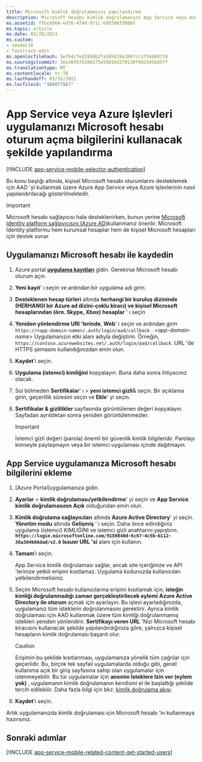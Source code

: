 ```yaml
---
title: Microsoft kimlik doğrulamasını yapılandırma
description: Microsoft hesabı kimlik doğrulamasını App Service veya Azure Işlevleri uygulamanız için bir kimlik sağlayıcısı olarak yapılandırmayı öğrenin.
ms.assetid: ffbc6064-edf6-474d-971c-695598fd08bf
ms.topic: article
ms.date: 03/29/2021
ms.custom:
- seodec18
- fasttrack-edit
ms.openlocfilehash: 5e7b4c7ed1950b2fa585639a3097cc1f5688d739
ms.sourcegitcommit: 3ee3045f6106175e59d1bd279130f4933456d5ff
ms.translationtype: MT
ms.contentlocale: tr-TR
ms.lasthandoff: 03/31/2021
ms.locfileid: "106077967"
---
```

# <a name="configure-your-app-service-or-azure-functions-app-to-use-microsoft-account-login"></a>App Service veya Azure Işlevleri uygulamanızı Microsoft hesabı oturum açma bilgilerini kullanacak şekilde yapılandırma

[!INCLUDE [app-service-mobile-selector-authentication](../../includes/app-service-mobile-selector-authentication.md)]

Bu konu başlığı altında, kişisel Microsoft hesabı oturumlarını desteklemek için AAD 'yi kullanmak üzere Azure App Service veya Azure Işlevlerinin nasıl yapılandırılacağı gösterilmektedir.

> [!IMPORTANT]
> Microsoft hesabı sağlayıcısı hala desteklenirken, bunun yerine [Microsoft Identity platform sağlayıcısını (Azure AD)](./configure-authentication-provider-aad.md)kullanmanız önerilir. Microsoft Identity platformu hem kurumsal hesaplar hem de kişisel Microsoft hesapları için destek sunar.

## <a name="register-your-app-with-microsoft-account"></a><a name="register-microsoft-account"> </a>Uygulamanızı Microsoft hesabı ile kaydedin

1. Azure portal [**uygulama kayıtları**](https://portal.azure.com/#blade/Microsoft_AAD_RegisteredApps/ApplicationsListBlade) gidin. Gerekirse Microsoft hesabı oturum açın.
1. **Yeni kayıt**' ı seçin ve ardından bir uygulama adı girin.
1. **Desteklenen hesap türleri** altında **herhangi bir kuruluş dizininde (HERHANGI bir Azure ad dizini-çoklu kiracı) ve kişisel Microsoft hesaplarından (örn. Skype, Xbox) hesaplar** ' ı seçin
1. **Yeniden yönlendirme URI 'lerinde**, **Web**' i seçin ve ardından girin `https://<app-domain-name>/.auth/login/aad/callback` . *\<app-domain-name>* Uygulamanızın etki alanı adıyla değiştirin.  Örneğin, `https://contoso.azurewebsites.net/.auth/login/aad/callback`. URL 'de HTTPS şemasını kullandığınızdan emin olun.

1. **Kaydet**’i seçin.
1. **Uygulama (istemci) kimliğini** kopyalayın. Buna daha sonra ihtiyacınız olacak.
1. Sol bölmeden **Sertifikalar**' ı  >  **yeni istemci gizli**& seçin. Bir açıklama girin, geçerlilik süresini seçin ve **Ekle**' yi seçin.
1. **Sertifikalar & gizlilikler** sayfasında görüntülenen değeri kopyalayın. Sayfadan ayrıldıktan sonra yeniden görüntülenmezler.

    > [!IMPORTANT]
    > İstemci gizli değeri (parola) önemli bir güvenlik kimlik bilgileridir. Parolayı kimseyle paylaşmayın veya bir istemci uygulaması içinde dağıtmayın.

## <a name="add-microsoft-account-information-to-your-app-service-application"></a><a name="secrets"> </a>App Service uygulamanıza Microsoft hesabı bilgilerini ekleme

1. [Azure Portal]uygulamanıza gidin.
1. **Ayarlar**  >  **kimlik doğrulaması/yetkilendirme**' yi seçin ve **App Service kimlik doğrulamasının** **Açık** olduğundan emin olun.
1. **Kimlik doğrulama sağlayıcıları** altında **Azure Active Directory**' yi seçin. **Yönetim modu** altında **Gelişmiş** ' i seçin. Daha önce edindiğiniz uygulama (istemci) KIMLIĞINI ve istemci gizli anahtarını yapıştırın. **`https://login.microsoftonline.com/9188040d-6c67-4c5b-b112-36a304b66dad/v2.0`** **Issuer URL 'si** alanı için kullanın.
1. **Tamam**’ı seçin.

   App Service kimlik doğrulaması sağlar, ancak site içeriğinize ve API 'lerinize yetkili erişimi kısıtlamaz. Uygulama kodunuzda kullanıcıları yetkilendirmelisiniz.

1. Seçim Microsoft hesabı kullanıcılarına erişimi kısıtlamak için, **isteğin kimliği doğrulanmadığı zaman gerçekleştirilecek eylemi** **Azure Active Directory ile oturum** açmak için ayarlayın. Bu işlevi ayarladığınızda, uygulamanız tüm isteklerin doğrulanmasını gerektirir. Ayrıca kimlik doğrulaması için AAD kullanmak üzere tüm kimliği doğrulanmamış istekleri yeniden yönlendirir. **Sertifikayı veren URL** 'Nizi Microsoft hesabı kiracısını kullanacak şekilde yapılandırdığınıza göre, yalnızca kişisel hesapların kimlik doğrulaması başarılı olur.

   > [!CAUTION]
   > Erişimin bu şekilde kısıtlanması, uygulamanıza yönelik tüm çağrılar için geçerlidir. Bu, birçok tek sayfalı uygulamalarda olduğu gibi, genel kullanıma açık bir giriş sayfasına sahip olan uygulamalar için istenmeyebilir. Bu tür uygulamalar için **anonim Isteklere Izin ver (eylem yok)** , uygulamanın kimlik doğrulamanın kendisini el ile başlattığı şekilde tercih edilebilir. Daha fazla bilgi için bkz. [kimlik doğrulama akışı](overview-authentication-authorization.md#authentication-flow).

1. **Kaydet**’i seçin.

Artık uygulamanızda kimlik doğrulaması için Microsoft hesabı 'nı kullanmaya hazırsınız.

## <a name="next-steps"></a><a name="related-content"> </a>Sonraki adımlar

[!INCLUDE [app-service-mobile-related-content-get-started-users](../../includes/app-service-mobile-related-content-get-started-users.md)]

<!-- URLs. -->

[My Applications]: https://go.microsoft.com/fwlink/p/?LinkId=262039
[Azure portalı]: https://portal.azure.com/
